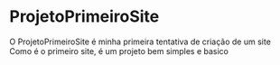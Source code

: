 # ProjetoPrimeiroSite
O ProjetoPrimeiroSite é minha primeira tentativa de criação de um site
Como é o primeiro site, é um projeto bem simples e basico
